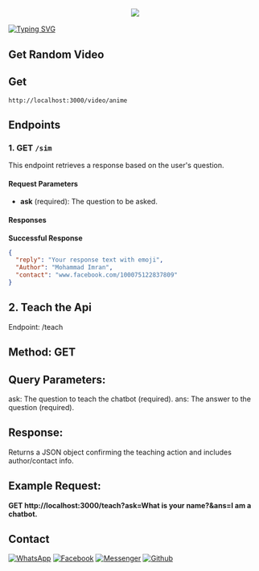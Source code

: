 <h3 align="center">
  
  <p align="center"><img src="https://img.shields.io/badge/WLCM%20TO -IMRAN VIDEO API-green?colorA=%23ff0000&colorB=%23017e40&style=flat-square">  
  
</h3>

[![Typing SVG](https://readme-typing-svg.herokuapp.com?font=Neuton&size=25&color=30FF40&background=000000&center=true&vCenter=true&width=360&height=60&lines=Hello+World%2C+I'm+Mr-IMRAN+Here+🤙;𝙸𝚃'𝚜+𝙽𝙾𝚃+𝙰+𝙹𝚄𝚂𝚃+𝙽𝙰𝙼𝙴+𝙱𝚁𝙾+🥱;𝙸𝚃'𝚜+𝙰+𝙱𝚁𝙰𝙽𝙳+🔥;Respect+Mr.IMRAN+🥀;Thanks+My+All+Friend+🤙+🥰)](https://git.io/typing-svg)

## Get Random Video 


## Get 
``` http://localhost:3000/video/anime ```


## Endpoints

### 1. GET `/sim`
This endpoint retrieves a response based on the user's question.

#### Request Parameters
- **ask** (required): The question to be asked.

#### Responses

**Successful Response**
```json
{
  "reply": "Your response text with emoji",
  "Author": "Mohammad Imran",
  "contact": "www.facebook.com/100075122837809"
}
```




## 2. Teach the Api
Endpoint: /teach

## Method: GET

## Query Parameters:

ask: The question to teach the chatbot (required).
ans: The answer to the question (required).
## Response:

Returns a JSON object confirming the teaching action and includes author/contact info.

## Example Request:

**GET http://localhost:3000/teach?ask=What is your name?&ans=I am a chatbot.**



## Contact

[![WhatsApp](https://img.shields.io/badge/WhatsApp-green?style=for-the-badge&logo=whatsapp)](https://wa.me/+8801689903267)
[![Facebook](https://img.shields.io/badge/Facebook-green?style=for-the-badge&logo=facebook)](https://www.facebook.com/Imran.Ahmed099)
[![Messenger](https://img.shields.io/badge/Chat-Messenger-blue?style=for-the-badge&logo=messenger)](https://m.me/100075122837809)
[![Github](https://img.shields.io/badge/Github-MrDarkYTgreen?style=for-the-badge&logo=github)](https://github.com/MR-IMRAN-60)
